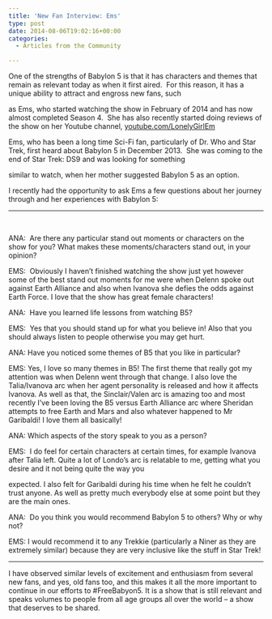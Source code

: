 ```yaml
---
title: 'New Fan Interview: Ems'
type: post
date: 2014-08-06T19:02:16+00:00
categories:
  - Articles from the Community

---
```

One of the strengths of Babylon 5 is that it has characters and themes that remain as relevant today as when it first aired.  For this reason, it has a unique ability to attract and engross new fans, such

as Ems, who started watching the show in February of 2014 and has now almost completed Season 4.  She has also recently started doing reviews of the show on her Youtube channel, <a href="http://www.youtube.com/user/LonelyGirlEm" target="_blank">youtube.com/LonelyGirlEm</a>

<div class="ResponsiveIframeWrapper">
</div>

Ems, who has been a long time Sci-Fi fan, particularly of Dr. Who and Star Trek, first heard about Babylon 5 in December 2013.  She was coming to the end of Star Trek: DS9 and was looking for something

similar to watch, when her mother suggested Babylon 5 as an option.

I recently had the opportunity to ask Ems a few questions about her journey through and her experiences with Babylon 5:

* * *

&nbsp;

ANA:  Are there any particular stand out moments or characters on the show for you? What makes these moments/characters stand out, in your opinion?

EMS:  Obviously I haven&#8217;t finished watching the show just yet however some of the best stand out moments for me were when Delenn spoke out against Earth Alliance and also when Ivanova she defies the odds against Earth Force. I love that the show has great female characters!

ANA:  Have you learned life lessons from watching B5?

EMS:  Yes that you should stand up for what you believe in! Also that you should always listen to people otherwise you may get hurt.

ANA: Have you noticed some themes of B5 that you like in particular?

EMS: Yes, I love so many themes in B5! The first theme that really got my attention was when Delenn went through that change. I also love the Talia/Ivanova arc when her agent personality is released and how it affects Ivanova. As well as that, the Sinclair/Valen arc is amazing too and most recently I&#8217;ve been loving the B5 versus Earth Alliance arc where Sheridan attempts to free Earth and Mars and also whatever happened to Mr Garibaldi! I love them all basically!

ANA: Which aspects of the story speak to you as a person?

EMS:  I do feel for certain characters at certain times, for example Ivanova after Talia left. Quite a lot of Londo&#8217;s arc is relatable to me, getting what you desire and it not being quite the way you

expected. I also felt for Garibaldi during his time when he felt he couldn&#8217;t trust anyone. As well as pretty much everybody else at some point but they are the main ones.

ANA:  Do you think you would recommend Babylon 5 to others? Why or why not?

EMS: I would recommend it to any Trekkie (particularly a Niner as they are extremely similar) because they are very inclusive like the stuff in Star Trek!

* * *

I have observed similar levels of excitement and enthusiasm from several new fans, and yes, old fans too, and this makes it all the more important to continue in our efforts to #FreeBabyon5. It is a show that is still relevant and speaks volumes to people from all age groups all over the world &#8211; a show that deserves to be shared.
